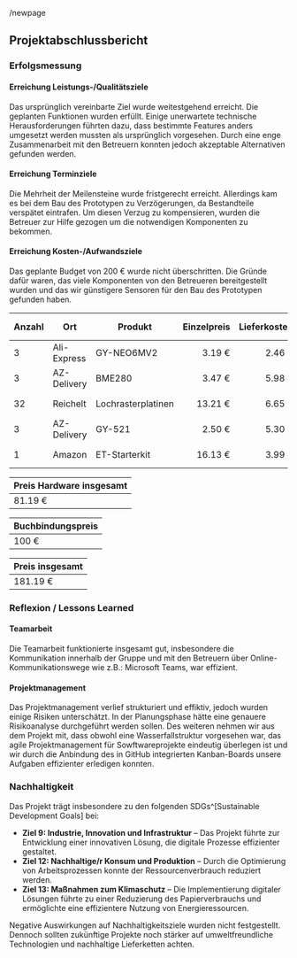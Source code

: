 /newpage

## Projektabschlussbericht

### Erfolgsmessung

#### Erreichung Leistungs-/Qualitätsziele

Das ursprünglich vereinbarte Ziel wurde weitestgehend erreicht. Die geplanten Funktionen wurden erfüllt. Einige unerwartete technische Herausforderungen führten dazu, dass bestimmte Features anders umgesetzt werden mussten als ursprünglich vorgesehen. Durch eine enge Zusammenarbeit mit den Betreuern konnten jedoch akzeptable Alternativen gefunden werden.

#### Erreichung Terminziele

Die Mehrheit der Meilensteine wurde fristgerecht erreicht. Allerdings kam es bei dem Bau des Prototypen zu Verzögerungen, da Bestandteile verspätet eintrafen. Um diesen Verzug zu kompensieren, wurden die Betreuer zur Hilfe gezogen um die notwendigen Komponenten zu bekommen.

#### Erreichung Kosten-/Aufwandsziele

Das geplante Budget von 200 € wurde nicht überschritten. Die Gründe dafür waren, das viele Komponenten von den Betreueren bereitgestellt wurden und
das wir günstigere Sensoren für den Bau des Prototypen gefunden haben.

| Anzahl | Ort        | Produkt             | Einzelpreis | Lieferkosten | Preis gesamt |
|--------|-----------|----------------------|------------:|------------:|-------------:|
| 3      | Ali-Express | GY-NEO6MV2         | 3.19 €      | 2.46 €      | 12.03 €      |
| 3      | AZ-Delivery         | BME280              | 3.47 €      | 5.98 €      | 16.39 €      |
| 32     | Reichelt   | Lochrasterplatinen  | 13.21 €     | 6.65 €      | 19.86 €      |
| 3      | AZ-Delivery         | GY-521              | 2.50 €      | 5.30 €      | 12.79 €      |
| 1      | Amazon     | ET-Starterkit       | 16.13 €     | 3.99 €      | 20.12 €      |

| Preis Hardware insgesamt |
|--------|
|  81.19 € |

| Buchbindungspreis |
|--------|
|  100 € |

| Preis insgesamt |
|--------|
|  181.19 € |

### Reflexion / Lessons Learned

#### Teamarbeit

Die Teamarbeit funktionierte insgesamt gut, insbesondere die Kommunikation innerhalb der Gruppe und mit den Betreuern über Online-Kommunikationswege
wie z.B.: Microsoft Teams, war effizient. 

#### Projektmanagement

Das Projektmanagement verlief strukturiert und effiktiv, jedoch wurden einige Risiken unterschätzt. In der Planungsphase hätte eine genauere Risikoanalyse durchgeführt werden sollen. 
Des weiteren nehmen wir aus dem Projekt mit, dass obwohl eine Wasserfallstruktur vorgesehen war, das agile Projektmanagement für Sowftwareprojekte
eindeutig überlegen ist und wir durch die Anbindung des in GitHub integrierten Kanban-Boards unsere Aufgaben effizienter erledigen konnten.

### Nachhaltigkeit

Das Projekt trägt insbesondere zu den folgenden SDGs^[Sustainable Development Goals]  bei:

- **Ziel 9: Industrie, Innovation und Infrastruktur** – Das Projekt führte zur Entwicklung einer innovativen Lösung, die digitale Prozesse effizienter gestaltet.
- **Ziel 12: Nachhaltige/r Konsum und Produktion** – Durch die Optimierung von Arbeitsprozessen konnte der Ressourcenverbrauch reduziert werden.
- **Ziel 13: Maßnahmen zum Klimaschutz** – Die Implementierung digitaler Lösungen führte zu einer Reduzierung des Papierverbrauchs und ermöglichte eine effizientere Nutzung von Energieressourcen.

Negative Auswirkungen auf Nachhaltigkeitsziele wurden nicht festgestellt. Dennoch sollten zukünftige Projekte noch stärker auf umweltfreundliche Technologien und nachhaltige Lieferketten achten.
